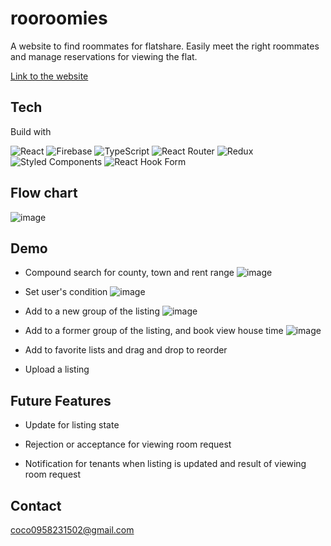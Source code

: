 
# rooroomies

A website to find roommates for flatshare. Easily meet the right roommates and manage reservations for viewing the flat.


[Link to the website](https://rooroomies.web.app/)
## Tech
Build with

![React](https://img.shields.io/badge/react-%2320232a.svg?style=for-the-badge&logo=react&logoColor=%2361DAFB)
![Firebase](https://img.shields.io/badge/firebase-%23039BE5.svg?style=for-the-badge&logo=firebase)
![TypeScript](https://img.shields.io/badge/typescript-%23007ACC.svg?style=for-the-badge&logo=typescript&logoColor=white)
![React Router](https://img.shields.io/badge/React_Router-CA4245?style=for-the-badge&logo=react-router&logoColor=white)
![Redux](https://img.shields.io/badge/redux-%23593d88.svg?style=for-the-badge&logo=redux&logoColor=white)
![Styled Components](https://img.shields.io/badge/styled--components-DB7093?style=for-the-badge&logo=styled-components&logoColor=white)
![React Hook Form](https://img.shields.io/badge/React%20Hook%20Form-%23EC5990.svg?style=for-the-badge&logo=reacthookform&logoColor=white)

## Flow chart
![image](https://firebasestorage.googleapis.com/v0/b/rooroomies.appspot.com/o/%E6%88%AA%E5%9C%96%202022-10-14%20%E4%B8%8B%E5%8D%885.45.02.png?alt=media&token=e1fe9cf0-2159-4b62-96cb-6874594e8395)
## Demo
	
* Compound search for county, town and rent range
![image](https://firebasestorage.googleapis.com/v0/b/rooroomies.appspot.com/o/%E8%9E%A2%E5%B9%95%E9%8C%84%E8%A3%BD%202022-10-14%20%E4%B8%8B%E5%8D%886.16.28.gif?alt=media&token=07127ddc-ccfb-4d8a-b0fd-3b108fc3add2)

	
* Set user's condition
![image](https://firebasestorage.googleapis.com/v0/b/rooroomies.appspot.com/o/%E8%9E%A2%E5%B9%95%E9%8C%84%E8%A3%BD%202022-10-14%20%E4%B8%8B%E5%8D%886.29.09.gif?alt=media&token=fc2a2155-4b96-4793-8c2a-6aa088e8ec72)
	
* Add to a new group of the listing
![image](https://firebasestorage.googleapis.com/v0/b/rooroomies.appspot.com/o/%E8%9E%A2%E5%B9%95%E9%8C%84%E8%A3%BD%202022-10-14%20%E4%B8%8B%E5%8D%886.42.28.gif?alt=media&token=c22841f9-a903-4e81-b7d5-bb139793f5b2)
	
* Add to a former group of the listing, and book view house time
![image](https://firebasestorage.googleapis.com/v0/b/rooroomies.appspot.com/o/%E8%9E%A2%E5%B9%95%E9%8C%84%E8%A3%BD%202022-10-14%20%E4%B8%8B%E5%8D%886.55.49.gif?alt=media&token=633250c8-045b-48af-bfaf-3d2bf5f29c5e)
	
* Add to favorite lists and drag and drop to reorder
	
* Upload a listing
## Future Features
	
* Update for listing state
	
* Rejection or acceptance for viewing room request
	
* Notification for tenants when listing is updated and result of viewing room request

## Contact
[coco0958231502@gmail.com](mailto:coco0958231502@gmail.com)
